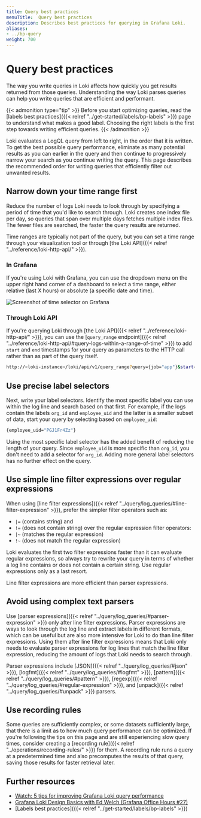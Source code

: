 ```yaml
---
title: Query best practices
menuTitle:  Query best practices
description: Describes best practices for querying in Grafana Loki.
aliases:
- ../bp-query
weight: 700
---
```

# Query best practices

The way you write queries in Loki affects how quickly you get results returned from those queries. Understanding the way Loki parses queries can help you write queries that are efficient and performant.

{{< admonition type="tip" >}}
Before you start optimizing queries, read the [labels best practices]({{< relref "../get-started/labels/bp-labels" >}}) page to understand what makes a good label. Choosing the right labels is the first step towards writing efficient queries.
{{< /admonition >}}

Loki evaluates a LogQL query from left to right, in the order that it is written. To get the best possible query performance, eliminate as many potential results as you can earlier in the query and then continue to progressively narrow your search as you continue writing the query. This page describes the recommended order for writing queries that efficiently filter out unwanted results.

## Narrow down your time range first

Reduce the number of logs Loki needs to look through by specifying a period of time that you'd like to search through. Loki creates one index file per day, so queries that span over multiple days fetches multiple index files. The fewer files are searched, the faster the query results are returned.

Time ranges are typically not part of the query, but you can set a time range through your visualization tool or through [the Loki API]({{< relref "../reference/loki-http-api/" >}}).


### In Grafana

If you're using Loki with Grafana, you can use the dropdown menu on the upper right hand corner of a dashboard to select a time range, either relative (last X hours) or absolute (a specific date and time).

![Screenshot of time selector on Grafana](../grafana-time-range-picker.png "Grafana time interval selector")

### Through Loki API

If you're querying Loki through [the Loki API]({{< relref "../reference/loki-http-api/" >}}), you can use the [`query_range` endpoint]({{< relref "../reference/loki-http-api/#query-logs-within-a-range-of-time" >}}) to add `start` and `end` timestamps for your query as parameters to the HTTP call rather than as part of the query itself.

```bash
http://<loki-instance>/loki/api/v1/query_range?query={job="app"}&start=1633017600000000000&end=1633104000000000000

```


## Use precise label selectors

Next, write your label selectors. Identify the most specific label you can use within the log line and search based on that first. For example, if the logs contain the labels `org_id` and `employee_uid` and the latter is a smaller subset of data, start your query by selecting based on `employee_uid`:

```bash
{employee_uid="PGJ1Fr4Zz"}
```

Using the most specific label selector has the added benefit of reducing the length of your query. Since `employee_uid` is more specific than `org_id`, you don't need to add a selector for `org_id`. Adding more general label selectors has no further effect on the query.


## Use simple line filter expressions over regular expressions

When using [line filter expressions]({{< relref "../query/log_queries/#line-filter-expression" >}}), prefer the simpler filter operators such as:
- `|=` (contains string) and 
- `!=` (does not contain string)
over the regular expression filter operators:
- `|~` (matches the regular expression)
- `!~` (does not match the regular expression)

Loki evaluates the first two filter expressions faster than it can evaluate regular expressions, so always try to rewrite your query in terms of whether a log line contains or does not contain a certain string. Use regular expressions only as a last resort.

Line filter expressions are more efficient than parser expressions.

## Avoid using complex text parsers

Use [parser expressions]({{< relref "../query/log_queries/#parser-expression" >}}) only after line filter expressions. Parser expressions are ways to look through the log line and extract labels in different formats, which can be useful but are also more intensive for Loki to do than line filter expressions. Using them after line filter expressions means that Loki only needs to evaluate parser expressions for log lines that match the line filter expression, reducing the amount of logs that Loki needs to search through.

Parser expressions include [JSON]({{< relref "../query/log_queries/#json" >}}), [logfmt]({{< relref "../query/log_queries/#logfmt" >}}), [pattern]({{< relref "../query/log_queries/#pattern" >}}), [regexp]({{< relref "../query/log_queries/#regular-expression" >}}), and [unpack]({{< relref "../query/log_queries/#unpack" >}}) parsers.

## Use recording rules

Some queries are sufficiently complex, or some datasets sufficiently large, that there is a limit as to how much query performance can be optimized. If you're following the tips on this page and are still experiencing slow query times, consider creating a [recording rule]({{< relref "../operations/recording-rules/" >}}) for them. A recording rule runs a query at a predetermined time and also precomputes the results of that query, saving those results for faster retrieval later.

## Further resources

- [Watch: 5 tips for improving Grafana Loki query performance](https://grafana.com/blog/2023/01/10/watch-5-tips-for-improving-grafana-loki-query-performance/)
- [Grafana Loki Design Basics with Ed Welch (Grafana Office Hours #27)](https://www.youtube.com/live/3uFMJLufgSo?feature=shared&t=3385)
- [Labels best practices]({{< relref "../get-started/labels/bp-labels" >}})